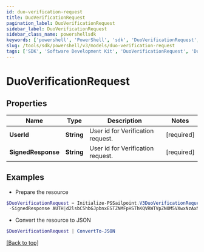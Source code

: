 ```yaml
---
id: duo-verification-request
title: DuoVerificationRequest
pagination_label: DuoVerificationRequest
sidebar_label: DuoVerificationRequest
sidebar_class_name: powershellsdk
keywords: ['powershell', 'PowerShell', 'sdk', 'DuoVerificationRequest', 'DuoVerificationRequest'] 
slug: /tools/sdk/powershell/v3/models/duo-verification-request
tags: ['SDK', 'Software Development Kit', 'DuoVerificationRequest', 'DuoVerificationRequest']
---
```



# DuoVerificationRequest

## Properties

Name | Type | Description | Notes
------------ | ------------- | ------------- | -------------
**UserId** | **String** | User id for Verification request. | [required]
**SignedResponse** | **String** | User id for Verification request. | [required]

## Examples

- Prepare the resource
```powershell
$DuoVerificationRequest = Initialize-PSSailpoint.V3DuoVerificationRequest  -UserId 2c9180947f0ef465017f215cbcfd004b `
 -SignedResponse AUTH|d2lsbC5hbGJpbnxESTZNMFpHSThKQVRWTVpZN0M5VXwxNzAxMjUzMDg5|f1f5f8ced5b340f3d303b05d0efa0e43b6a8f970:APP|d2lsbC5hbGJpbnxESTZNMFpHSThKQVRWTVpZN0M5VXwxNzAxMjU2NjE5|cb44cf44353f5127edcae31b1da0355f87357db2
```

- Convert the resource to JSON
```powershell
$DuoVerificationRequest | ConvertTo-JSON
```


[[Back to top]](#) 

